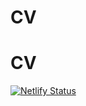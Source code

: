 # CV
# CV
[![Netlify Status](https://api.netlify.com/api/v1/badges/8080d1de-a6e7-4cea-924c-6ea10263e8a6/deploy-status)](https://app.netlify.com/sites/radiant-dolphin-88d6bc/deploys)